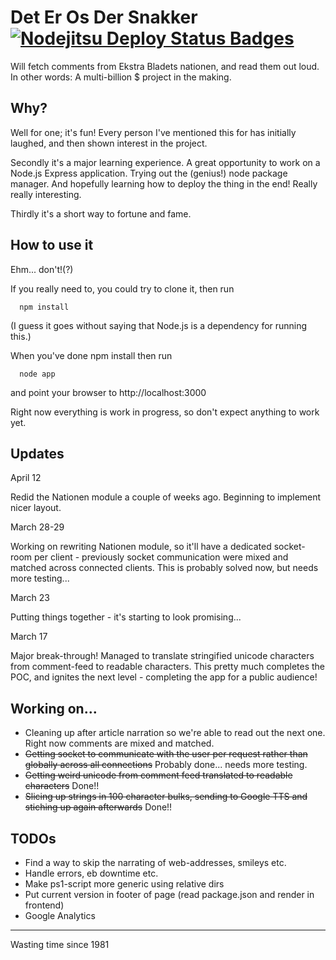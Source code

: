 # Det Er Os Der Snakker [![Nodejitsu Deploy Status Badges](https://webhooks.nodejitsu.com/teltploek/DetErOsDerSnakker.png)](https://webops.nodejitsu.com#teltploek/webhooks)

Will fetch comments from Ekstra Bladets nationen, and read them out loud. In other words: A multi-billion $ project in the making.

## Why?

Well for one; it's fun! Every person I've mentioned this for has initially laughed, and then shown interest in the project.

Secondly it's a major learning experience. A great opportunity to work on a Node.js Express application. Trying out the (genius!) node package manager. And hopefully learning how to deploy the thing in the end! Really really interesting.

Thirdly it's a short way to fortune and fame.

## How to use it

Ehm... don't!(?)

If you really need to, you could try to clone it, then run

      npm install 

(I guess it goes without saying that Node.js is a dependency for running this.)

When you've done npm install then run

	  node app

and point your browser to http://localhost:3000

Right now everything is work in progress, so don't expect anything to work yet.

## Updates

April 12

Redid the Nationen module a couple of weeks ago. Beginning to implement nicer layout.

March 28-29

Working on rewriting Nationen module, so it'll have a dedicated socket-room per client - previously socket communication were mixed and matched across connected clients. This is probably solved now, but needs more testing...

March 23

Putting things together - it's starting to look promising...

March 17

Major break-through! Managed to translate stringified unicode characters from comment-feed to readable characters. This pretty much completes the POC, and ignites the next level - completing the app for a public audience!

## Working on...

 * Cleaning up after article narration so we're able to read out the next one. Right now comments are mixed and matched.
 * ~~Getting socket to communicate with the user per request rather than globally across all connections~~ Probably done... needs more testing.
 * ~~Getting weird unicode from comment feed translated to readable characters~~ Done!!
 * ~~Slicing up strings in 100 character bulks, sending to Google TTS and stiching up again afterwards~~ Done!!

## TODOs

  * Find a way to skip the narrating of web-addresses, smileys etc.
  * Handle errors, eb downtime etc.
  * Make ps1-script more generic using relative dirs
  * Put current version in footer of page (read package.json and render in frontend)
  * Google Analytics

---
Wasting time since 1981